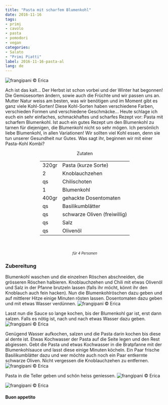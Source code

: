 ```yaml
---
title: "Pasta mit scharfem Blumenkohl"
date: 2016-11-16
tags:
- primi
- cavolo
- pasta
- pomodori
- vegan
categories:
- Salato
- "Primi Piatti"
label: 2016-11-16-pasta-al
lang: de
---
```

![](../2016-11-16-pasta-al-cavolfiore-piccante/header.jpg "frangipani © Erica")

Ach ist das kalt... Der Herbst ist schon vorbei und der Winter hat begonnen! Die Gemüsesorten ändern, sowie auch die Früchte und wir passen uns an. Mutter Natur weiss am besten, was wir benötigen und im Moment gibt es ganz viele Kohl-Sorten! Diese Kohl-Sorten haben verschiedene Farben, verschieden Formen und verschiedene Geschmäcke... Heute schlage ich euch ein sehr einfaches, schmackhaftes und scharfes Rezept vor: Pasta mit scharfem Blumenkohl. Ist auch ein gutes Rezept um den Blumenkohl zu tarnen für diejenigen, die Blumenkohl nicht so sehr mögen. Ich persönlich liebe Blumenkohl, in allen Variationen! Wir sollten viel Kohl essen, denn sie tun unserer Gesundheit nur Gutes. Was sagt ihr, beginnen wir mit einer Pasta-Kohl Kombi?

<div id="wrapper" style="text-align: center">
  <div id="yourdiv" style="display: inline-block;">
    <div class="ingredients">
      <div class="ingredients-title">Zutaten</div>
      <table>
        <tbody>
          <tr>
            <td>320gr</td>
            <td>Pasta (kurze Sorte)</td>
          </tr>
          <tr>
            <td>2</td>
            <td>Knoblauchzehen</td>
          </tr>
          <tr>
            <td>qs</td>
            <td>Chilischoten</td>
          </tr>
          <tr>
            <td>1</td>
            <td>Blumenkohl</td>
          </tr>
          <tr>
            <td>400gr</td>
            <td>gehackte Dosentomaten</td>
          </tr>
          <tr>
            <td>qs</td>
            <td>Basilikumblätter</td>
          </tr>
          <tr>
            <td>qs</td>
            <td>schwarze Oliven (freiwillig)</td>
          </tr>
          <tr>
            <td>qs</td>
            <td>Salz</td>
          </tr>
          <tr>
            <td>qs</td>
            <td>Olivenöl</td>
          </tr>
        </tbody>
      </table>
      <br></br>
      <i class="pull-right" style="font-size: 80%;">für 4 Personen</i>
    </div>
  </div>
</div>


<h3>
  <font color="grey">
    <i class="fa fa-cogs"></i>
  </font> Zubereitung
</h3>

Blumenkohl waschen und die einzelnen Röschen abschneiden, die grösseren Röschen halbieren. Knoblauchzehen und Chili mit etwas Olivenöl und Salz in der Pfanne brutzeln lassen (falls ihr möcht, könnt ihr den Knoblauch auch fein hacken). Nun die Blumenkohlröschen dazu geben und auf mittlerer Hitze einige Minuten rösten lassen. Dosentomaten dazu geben und mit etwas Wasser verdünnen.
![](../2016-11-16-pasta-al-cavolfiore-piccante/sughettocrudo.jpg "frangipani © Erica")

Lasst nun die Sauce so lange kochen, bis der Blumenkohl gar ist, erst dann salzen. Falls es nötig ist, nach und nach etwas Wasser dazu geben.
![](../2016-11-16-pasta-al-cavolfiore-piccante/sughettopronto.jpg "frangipani © Erica")

Genügend Wasser aufkochen, salzen und die Pasta darin kochen bis diese al dente ist. Etwas Kochwasser der Pasta auf die Seite legen und den Rest abgiessen. Gebt die Pasta und etwas Kochwasser in die Bratpfanne mit der Blumenkohlsauce und lasst diese einige Minuten köcheln. Ein Paar frische Basilikumblätter dazu und wer möchte auch noch ein Paar entkernte schwarze Oliven. Nicht vergessen die Knoblauchzehen zu entfernen.
![](../2016-11-16-pasta-al-cavolfiore-piccante/padella.jpg "frangipani © Erica")

Pasta in die Teller geben und schön heiss geniessen.
![](../2016-11-16-pasta-al-cavolfiore-piccante/risultato1.jpg "frangipani © Erica")

![](../2016-11-16-pasta-al-cavolfiore-piccante/risultato2.jpg "frangipani © Erica")



<h4>Buon appetito
  <font color="red">
    <i class="fa fa-smile-o"></i>
  </font>
</h4>
